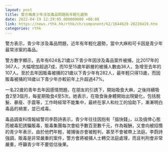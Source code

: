 ```yaml
---
layout: post
title: 警方稱青少年涉及毒品問題有年輕化趨勢
date: 2022-04-19 12:29:05.000000000 +08:00
link: https://news.rthk.hk/rthk/ch/component/k2/1644629-20220419.htm
categories: rthk
---
```


警方表示，青少年涉及毒品問題，近年有年輕化趨勢，當中大麻和可卡因是青少年最常涉案的毒品。

警方數字顯示，去年有624名21歲以下青少年因涉及毒品案件被捕，比2017年的367人，大幅增加超過7成，而10至15歲年齡層的被捕人數由36人，急增至去年的107人。至於去年因販毒被捕的21歲以下青少年有282人，最年輕只得13歲，而因販毒被捕的18歲以下青少年亦較前年上升超過47%。

一名22歲的青年去年因感情問題，在朋友的引誘下，開始吸食大麻，之後持續吸食2至3個月，每星期吸食4至5次。她表示，在吸食後身體開始出現變化，包括脫髮、暴瘦、手震等，工作時經常不能集中，最終在家人和社工的協助下，漸漸明白毒品的禍害，並已戒毒。

毒品調查科情報組警司李蔚詩表示，青少年往往因抱有「搵快錢」，以及僥倖心態而被毒犯誘騙販毒，販毒集團每次會給予數百至數千元，作為報酬，又會向被招攬的青少年表示，由於他們年輕，被捕後亦會被輕判，甚至不會被帶上法庭。李蔚詩強調，販毒是非常嚴重的案件，警方會將被捕人士轉交法庭處理，而且判刑會非常嚴重，呼籲青少年不要低估後果。
